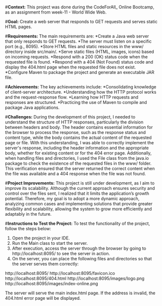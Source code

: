 #**Context:**
This project was done during the CodeForAll_ Online Bootcamp, as an assignment from week-11 - World Wide Web.

#**Goal:**
Create a web server that responds to GET requests and serves static HTML pages.

#**Requirements:**
The main requirements are:
    *Create a Java web server that only responds to GET requests.
    *The server must listen on a specific port (e.g., 8095).
    *Store HTML files and static resources in the www/ directory inside src/main/.
    *Serve static files (HTML, images, icons) based on incoming requests.
    *Respond with a 200 (OK) status code when the requested file is found.
    *Respond with a 404 (Not Found) status code and display the 404.html page when the requested file does not exist.
    *Configure Maven to package the project and generate an executable JAR file.

#**Achievements:**
The key achievements include:
    *Consolidating knowledge of client-server architecture.
    *Understanding how the HTTP protocol works and the request-response flow.
    *Learning how HTTP requests and responses are structured.
    *Practicing the use of Maven to compile and package Java applications.

#**Challenges:**
During the development of this project, I needed to understand the structure of HTTP responses, particularly the division between headers and body. The header contains essential information for the browser to process the response, such as the response status and content type, while the body contains the actual content of the requested page or file. With this understanding, I was able to correctly implement the server's response, including the header information and the appropriate body, whether for existing content or for the 404 error page.
Additionally, when handling files and directories, I used the File class from the java.io package to check the existence of the requested files in the www/ folder. This verification ensured that the server returned the correct content when the file was available and a 404 response when the file was not found.

#**Project Improvements:**
This project is still under development, as I aim to improve its scalability. Although the current approach ensures security and control over the files sent, I realized that it limits the application’s growth potential. Therefore, my goal is to adopt a more dynamic approach, analyzing common cases and implementing solutions that provide greater flexibility and scalability, allowing the system to grow more efficiently and adaptably in the future.

#**Instructions to Test the Project:**
To test the functionality of the project, follow the steps below:

  1. Open the project in your IDE.
  2. Run the Main class to start the server.
  3. After execution, access the server through the browser by going to http://localhost:8095/ to see the server in action.
  4. On the server, you can place the following files and directories so that the server serves them correctly:

   http://localhost:8095/
   http://localhost:8095/favicon.ico
   http://localhost:8095/404.html
   http://localhost:8095/images/logo.png
   http://localhost:8095/images/index-online.png

The server will serve the main index.html page. If the address is invalid, the 404.html error page will be displayed.


